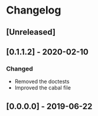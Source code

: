 # Changelog

## [Unreleased]

## [0.1.1.2] - 2020-02-10

### Changed

* Removed the doctests
* Improved the cabal file

## [0.0.0.0] - 2019-06-22
